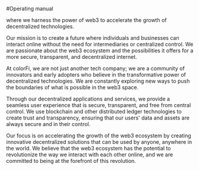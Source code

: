 #Operating manual

where we harness the power of web3 to accelerate the growth of decentralized technologies.

Our mission is to create a future where individuals and businesses can interact online without the need for intermediaries or centralized control. We are passionate about the web3 ecosystem and the possibilities it offers for a more secure, transparent, and decentralized internet.

At colorFi, we are not just another tech company; we are a community of innovators and early adopters who believe in the transformative power of decentralized technologies. We are constantly exploring new ways to push the boundaries of what is possible in the web3 space.

Through our decentralized applications and services, we provide a seamless user experience that is secure, transparent, and free from central control. We use blockchain and other distributed ledger technologies to create trust and transparency, ensuring that our users' data and assets are always secure and in their control.

Our focus is on accelerating the growth of the web3 ecosystem by creating innovative decentralized solutions that can be used by anyone, anywhere in the world. We believe that the web3 ecosystem has the potential to revolutionize the way we interact with each other online, and we are committed to being at the forefront of this revolution.
